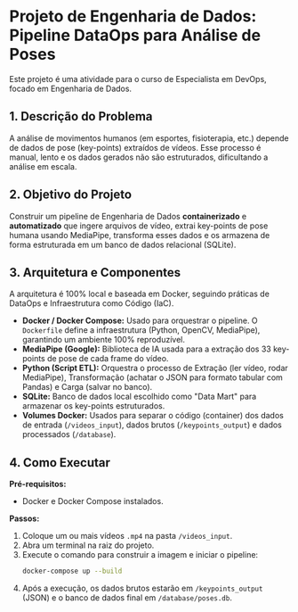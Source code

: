 # Projeto de Engenharia de Dados: Pipeline DataOps para Análise de Poses

Este projeto é uma atividade para o curso de Especialista em DevOps, focado em Engenharia de Dados.

## 1. Descrição do Problema

A análise de movimentos humanos (em esportes, fisioterapia, etc.) depende de dados de pose (key-points) extraídos de vídeos. Esse processo é manual, lento e os dados gerados não são estruturados, dificultando a análise em escala.

## 2. Objetivo do Projeto

Construir um pipeline de Engenharia de Dados **containerizado** e **automatizado** que ingere arquivos de vídeo, extrai key-points de pose humana usando MediaPipe, transforma esses dados e os armazena de forma estruturada em um banco de dados relacional (SQLite).

## 3. Arquitetura e Componentes

A arquitetura é 100% local e baseada em Docker, seguindo práticas de DataOps e Infraestrutura como Código (IaC).

* **Docker / Docker Compose:** Usado para orquestrar o pipeline. O `Dockerfile` define a infraestrutura (Python, OpenCV, MediaPipe), garantindo um ambiente 100% reproduzível.
* **MediaPipe (Google):** Biblioteca de IA usada para a extração dos 33 key-points de pose de cada frame do vídeo.
* **Python (Script ETL):** Orquestra o processo de Extração (ler vídeo, rodar MediaPipe), Transformação (achatar o JSON para formato tabular com Pandas) e Carga (salvar no banco).
* **SQLite:** Banco de dados local escolhido como "Data Mart" para armazenar os key-points estruturados.
* **Volumes Docker:** Usados para separar o código (container) dos dados de entrada (`/videos_input`), dados brutos (`/keypoints_output`) e dados processados (`/database`).

## 4. Como Executar

**Pré-requisitos:**
* Docker e Docker Compose instalados.

**Passos:**
1.  Coloque um ou mais vídeos `.mp4` na pasta `/videos_input`.
2.  Abra um terminal na raiz do projeto.
3.  Execute o comando para construir a imagem e iniciar o pipeline:
    ```bash
    docker-compose up --build
    ```
4.  Após a execução, os dados brutos estarão em `/keypoints_output` (JSON) e o banco de dados final em `/database/poses.db`.